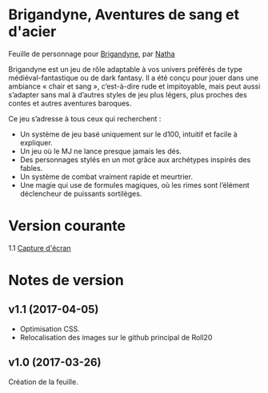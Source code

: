 # Brigandyne, Aventures de sang et d'acier

Feuille de personnage pour [Brigandyne](https://brigandyne.wordpress.com/), par [Natha](https://github.com/NathaTerrien/roll20-wip/blob/master/README.md)

Brigandyne est un jeu de rôle adaptable à vos univers préférés de type médiéval-fantastique ou de dark fantasy. Il a été conçu pour jouer dans une ambiance « chair et sang », c’est-à-dire rude et impitoyable, mais peut aussi s’adapter sans mal à d’autres styles de jeu plus légers, plus proches des contes et autres aventures baroques.  

Ce jeu s’adresse à tous ceux qui recherchent :
+ Un système de jeu basé uniquement sur le d100, intuitif et facile à expliquer.
+ Un jeu où le MJ ne lance presque jamais les dés.
+ Des personnages stylés en un mot grâce aux archétypes inspirés des fables.
+ Un système de combat vraiment rapide et meurtrier.
+ Une magie qui use de formules magiques, où les rimes sont l’élément déclencheur de puissants sortilèges.

# Version courante
1.1 [Capture d'écran](brigandyne.jpg)

# Notes de version

## v1.1 (2017-04-05)

* Optimisation CSS.
* Relocalisation des images sur le github principal de Roll20

## v1.0 (2017-03-26)

Création de la feuille.
